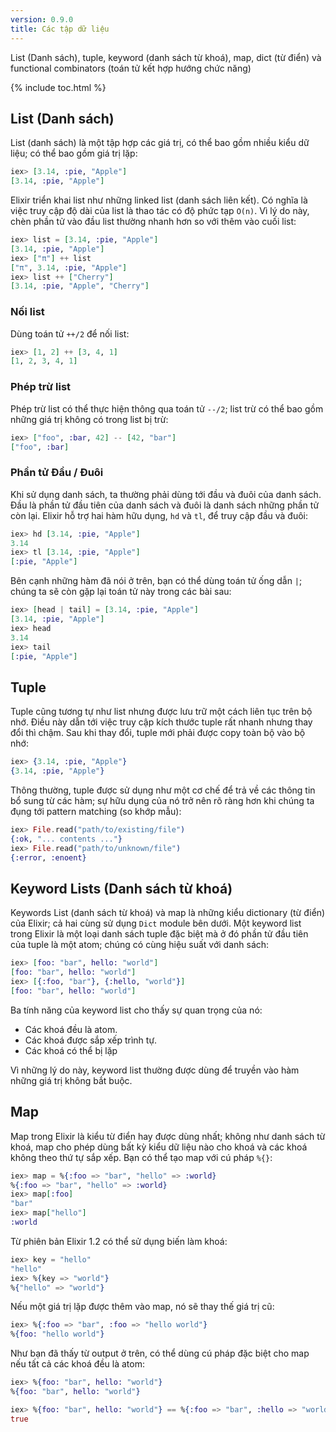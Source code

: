 ```yaml
---
version: 0.9.0
title: Các tập dữ liệu
---
```


List (Danh sách), tuple, keyword (danh sách từ khoá), map, dict (từ điển) và functional combinators (toán tử kết hợp hướng chức năng)

{% include toc.html %}

## List (Danh sách)

List (danh sách) là một tập hợp các giá trị, có thể bao gồm nhiều kiểu dữ liệu; có thể bao gồm giá trị lặp:

```elixir
iex> [3.14, :pie, "Apple"]
[3.14, :pie, "Apple"]
```

Elixir triển khai list như những linked list (danh sách liên kết). Có nghĩa là việc truy cập độ dài của list là thao tác có độ phức tạp `O(n)`. Vì lý do này, chèn phần tử vào đầu list thường nhanh hơn so với thêm vào cuối list:

```elixir
iex> list = [3.14, :pie, "Apple"]
[3.14, :pie, "Apple"]
iex> ["π"] ++ list
["π", 3.14, :pie, "Apple"]
iex> list ++ ["Cherry"]
[3.14, :pie, "Apple", "Cherry"]
```

### Nối list

Dùng toán tử `++/2` để nối list:

```elixir
iex> [1, 2] ++ [3, 4, 1]
[1, 2, 3, 4, 1]
```

### Phép trừ list

Phép trừ list có thể thực hiện thông qua toán tử `--/2`; list trừ có thể bao gồm những giá trị không có trong list bị trừ:

```elixir
iex> ["foo", :bar, 42] -- [42, "bar"]
["foo", :bar]
```

### Phần tử Đầu / Đuôi

Khi sử dụng danh sách, ta thường phải dùng tới đầu và đuôi của danh sách. Đầu là phần tử đầu tiên của danh sách và đuôi là danh sách những phần tử còn lại. Elixir hỗ trợ hai hàm hữu dụng, `hd` và `tl`, để truy cập đầu và đuôi:

```elixir
iex> hd [3.14, :pie, "Apple"]
3.14
iex> tl [3.14, :pie, "Apple"]
[:pie, "Apple"]
```

Bên cạnh những hàm đã nói ở trên, bạn có thể dùng toán tử ống dẫn `|`; chúng ta sẽ còn gặp lại toán tử này trong các bài sau:

```elixir
iex> [head | tail] = [3.14, :pie, "Apple"]
[3.14, :pie, "Apple"]
iex> head
3.14
iex> tail
[:pie, "Apple"]
```

## Tuple

Tuple cũng tương tự như list nhưng được lưu trữ một cách liên tục trên bộ nhớ. Điều này dẫn tới việc truy cập kích thước tuple rất nhanh nhưng thay đổi thì chậm. Sau khi thay đổi, tuple mới phải được copy toàn bộ vào bộ nhớ:

```elixir
iex> {3.14, :pie, "Apple"}
{3.14, :pie, "Apple"}
```

Thông thường, tuple được sử dụng như một cơ chế để trả về các thông tin bổ sung từ các hàm; sự hữu dụng của nó trở nên rõ ràng hơn khi chúng ta đụng tới pattern matching (so khớp mẫu):

```elixir
iex> File.read("path/to/existing/file")
{:ok, "... contents ..."}
iex> File.read("path/to/unknown/file")
{:error, :enoent}
```

## Keyword Lists (Danh sách từ khoá)

Keywords List (danh sách từ khoá) và map là những kiểu dictionary (từ điển) của Elixir; cả hai cùng sử dụng `Dict` module bên dưới. Một keyword list trong Elixir là một loại danh sách tuple đặc biệt mà ở đó phần tử đầu tiên của tuple là một atom; chúng có cùng hiệu suất với danh sách:

```elixir
iex> [foo: "bar", hello: "world"]
[foo: "bar", hello: "world"]
iex> [{:foo, "bar"}, {:hello, "world"}]
[foo: "bar", hello: "world"]
```

Ba tính năng của keyword list cho thấy sự quan trọng của nó:

+ Các khoá đều là atom.
+ Các khoá được sắp xếp trình tự.
+ Các khoá có thể bị lặp

Vì những lý do này, keyword list thường được dùng để truyền vào hàm những giá trị không bắt buộc.

## Map

Map trong Elixir là kiểu từ điển hay được dùng nhất; không như danh sách từ khoá, map cho phép dùng bất kỳ kiểu dữ liệu nào cho khoá và các khoá không theo thứ tự sắp xếp. Bạn có thể tạo map với cú pháp `%{}`:

```elixir
iex> map = %{:foo => "bar", "hello" => :world}
%{:foo => "bar", "hello" => :world}
iex> map[:foo]
"bar"
iex> map["hello"]
:world
```

Từ phiên bản Elixir 1.2 có thể sử dụng biến làm khoá:

```elixir
iex> key = "hello"
"hello"
iex> %{key => "world"}
%{"hello" => "world"}
```

Nếu một giá trị lặp được thêm vào map, nó sẽ thay thế giá trị cũ:

```elixir
iex> %{:foo => "bar", :foo => "hello world"}
%{foo: "hello world"}
```

Như bạn đã thấy từ output ở trên, có thể dùng cú pháp đặc biệt cho map nếu tất cả các khoá đều là atom:

```elixir
iex> %{foo: "bar", hello: "world"}
%{foo: "bar", hello: "world"}

iex> %{foo: "bar", hello: "world"} == %{:foo => "bar", :hello => "world"}
true
```
